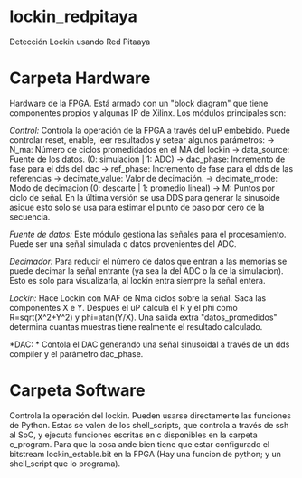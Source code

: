 # lockin_redpitaya
Detección Lockin usando Red Pitaaya

# Carpeta Hardware
Hardware de la FPGA. Está armado con un "block diagram" que tiene componentes propios y algunas IP de Xilinx.
Los módulos principales son:

*Control:* Controla la operación de la FPGA a través  del uP embebido. Puede controlar reset, enable, leer resultados y setear algunos parámetros:
-> N_ma: Número de ciclos promedidados en el MA del lockin
-> data_source: Fuente de los datos. (0: simulacion | 1: ADC)
-> dac_phase: Incremento de fase para el dds del dac
-> ref_phase: Incremento de fase para el dds de las referencias
-> decimate_value: Valor de decimación.
-> decimate_mode: Modo de decimacion (0: descarte | 1: promedio lineal)
-> M: Puntos por ciclo de señal. En la última versión se usa DDS para generar la sinusoide asique esto solo se usa para estimar el punto de paso por cero de la secuencia.

*Fuente de datos:* Este módulo gestiona las señales para el procesamiento. Puede ser una señal simulada o datos provenientes del ADC.

*Decimador:* Para reducir el número de datos que entran a las memorias se puede decimar la señal entrante (ya sea la del ADC o la de la simulacion).
Esto es solo para visualizarla, al lockin entra siempre la señal entera.

*Lockin:* Hace Lockin con MAF de Nma ciclos sobre la señal. Saca las componentes X e Y. Despues el uP calcula el R y el phi como R=sqrt(X^2+Y^2) y phi=atan(Y/X).
Una salida extra "datos_promedidos" determina cuantas muestras tiene realmente el resultado calculado.

*DAC: * Contola el DAC generando una señal sinusoidal a través de un dds compiler y el parámetro dac_phase.

# Carpeta Software
Controla la operación del lockin. Pueden usarse directamente las funciones de Python.
Estas se valen de los shell_scripts, que controla a través de ssh al SoC, y ejecuta funciones escritas en c disponibles en la carpeta c_program.
Para que la cosa ande bien tiene que estar configurado el bitstream lockin_estable.bit en la FPGA (Hay una funcion de python; y un shell_script que lo programa).

